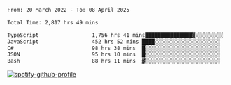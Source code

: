 <!--START_SECTION:waka-->

```txt
From: 20 March 2022 - To: 08 April 2025

Total Time: 2,817 hrs 49 mins

TypeScript                 1,756 hrs 41 mins███████████████▓░░░░░░░░░   62.34 %
JavaScript                 452 hrs 52 mins ████░░░░░░░░░░░░░░░░░░░░░   16.07 %
C#                         98 hrs 38 mins  █░░░░░░░░░░░░░░░░░░░░░░░░   03.50 %
JSON                       95 hrs 10 mins  █░░░░░░░░░░░░░░░░░░░░░░░░   03.38 %
Bash                       88 hrs 11 mins  ▓░░░░░░░░░░░░░░░░░░░░░░░░   03.13 %
```

<!--END_SECTION:waka-->
[![spotify-github-profile](https://spotify-github-profile.vercel.app/api/view?uid=c00zprrvy9xiloa9qnco3hmng&cover_image=true&theme=novatorem&show_offline=false&background_color=121212&bar_color=53b14f&bar_color_cover=false)](https://spotify-github-profile.vercel.app/api/view?uid=c00zprrvy9xiloa9qnco3hmng&redirect=true)



